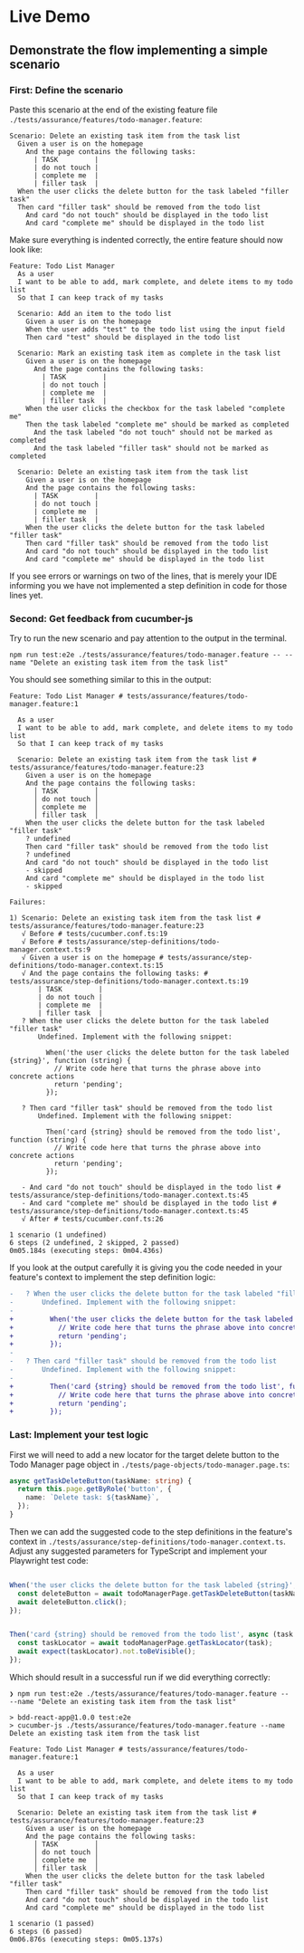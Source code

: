 # Live Demo

## Demonstrate the flow implementing a simple scenario

### First: Define the scenario

Paste this scenario at the end of the existing feature file `./tests/assurance/features/todo-manager.feature`:

```gherkin
Scenario: Delete an existing task item from the task list
  Given a user is on the homepage
    And the page contains the following tasks:
      | TASK         |
      | do not touch |
      | complete me  |
      | filler task  |
  When the user clicks the delete button for the task labeled "filler task"
  Then card "filler task" should be removed from the todo list
    And card "do not touch" should be displayed in the todo list
    And card "complete me" should be displayed in the todo list
```

Make sure everything is indented correctly, the entire feature should now look like:

```gherkin
Feature: Todo List Manager
  As a user
  I want to be able to add, mark complete, and delete items to my todo list
  So that I can keep track of my tasks

  Scenario: Add an item to the todo list
    Given a user is on the homepage
    When the user adds "test" to the todo list using the input field
    Then card "test" should be displayed in the todo list

  Scenario: Mark an existing task item as complete in the task list
    Given a user is on the homepage
      And the page contains the following tasks:
        | TASK         |
        | do not touch |
        | complete me  |
        | filler task  |
    When the user clicks the checkbox for the task labeled "complete me"
    Then the task labeled "complete me" should be marked as completed
      And the task labeled "do not touch" should not be marked as completed
      And the task labeled "filler task" should not be marked as completed

  Scenario: Delete an existing task item from the task list
    Given a user is on the homepage
    And the page contains the following tasks:
      | TASK         |
      | do not touch |
      | complete me  |
      | filler task  |
    When the user clicks the delete button for the task labeled "filler task"
    Then card "filler task" should be removed from the todo list
    And card "do not touch" should be displayed in the todo list
    And card "complete me" should be displayed in the todo list
```

If you see errors or warnings on two of the lines, that is merely your IDE informing you we have not implemented
a step definition in code for those lines yet.

### Second: Get feedback from cucumber-js

Try to run the new scenario and pay attention to the output in the terminal.

```shell
npm run test:e2e ./tests/assurance/features/todo-manager.feature -- --name "Delete an existing task item from the task list"
```

You should see something similar to this in the output:

```shell
Feature: Todo List Manager # tests/assurance/features/todo-manager.feature:1

  As a user
  I want to be able to add, mark complete, and delete items to my todo list
  So that I can keep track of my tasks

  Scenario: Delete an existing task item from the task list # tests/assurance/features/todo-manager.feature:23
    Given a user is on the homepage
    And the page contains the following tasks:
      │ TASK         │
      │ do not touch │
      │ complete me  │
      │ filler task  │
    When the user clicks the delete button for the task labeled "filler task"
    ? undefined
    Then card "filler task" should be removed from the todo list
    ? undefined
    And card "do not touch" should be displayed in the todo list
    - skipped
    And card "complete me" should be displayed in the todo list
    - skipped

Failures:

1) Scenario: Delete an existing task item from the task list # tests/assurance/features/todo-manager.feature:23
   √ Before # tests/cucumber.conf.ts:19
   √ Before # tests/assurance/step-definitions/todo-manager.context.ts:9
   √ Given a user is on the homepage # tests/assurance/step-definitions/todo-manager.context.ts:15
   √ And the page contains the following tasks: # tests/assurance/step-definitions/todo-manager.context.ts:19
       | TASK         |
       | do not touch |
       | complete me  |
       | filler task  |
   ? When the user clicks the delete button for the task labeled "filler task"
       Undefined. Implement with the following snippet:

         When('the user clicks the delete button for the task labeled {string}', function (string) {
           // Write code here that turns the phrase above into concrete actions
           return 'pending';
         });

   ? Then card "filler task" should be removed from the todo list
       Undefined. Implement with the following snippet:

         Then('card {string} should be removed from the todo list', function (string) {
           // Write code here that turns the phrase above into concrete actions
           return 'pending';
         });

   - And card "do not touch" should be displayed in the todo list # tests/assurance/step-definitions/todo-manager.context.ts:45
   - And card "complete me" should be displayed in the todo list # tests/assurance/step-definitions/todo-manager.context.ts:45
   √ After # tests/cucumber.conf.ts:26

1 scenario (1 undefined)
6 steps (2 undefined, 2 skipped, 2 passed)
0m05.184s (executing steps: 0m04.436s)
```

If you look at the output carefully it is giving you the code needed in your feature's context to implement the step definition logic:

```diff
-   ? When the user clicks the delete button for the task labeled "filler task"
-       Undefined. Implement with the following snippet:
-
+         When('the user clicks the delete button for the task labeled {string}', function (string) {
+           // Write code here that turns the phrase above into concrete actions
+           return 'pending';
+         });
-
-   ? Then card "filler task" should be removed from the todo list
-       Undefined. Implement with the following snippet:
-
+         Then('card {string} should be removed from the todo list', function (string) {
+           // Write code here that turns the phrase above into concrete actions
+           return 'pending';
+         });
```
### Last: Implement your test logic

First we will need to add a new locator for the target delete button to the Todo Manager page object in `./tests/page-objects/todo-manager.page.ts`:

```typescript
async getTaskDeleteButton(taskName: string) {
  return this.page.getByRole('button', {
    name: `Delete task: ${taskName}`,
  });
}
```

Then we can add the suggested code to the step definitions in the feature's context in 
`./tests/assurance/step-definitions/todo-manager.context.ts`. Adjust any suggested parameters for TypeScript and
implement your Playwright test code:

```typescript

When('the user clicks the delete button for the task labeled {string}', async (taskName: string) => {
  const deleteButton = await todoManagerPage.getTaskDeleteButton(taskName);
  await deleteButton.click();
});


Then('card {string} should be removed from the todo list', async (task: string) => {
  const taskLocator = await todoManagerPage.getTaskLocator(task);
  await expect(taskLocator).not.toBeVisible();
});

```

Which should result in a successful run if we did everything correctly:

```shell
❯ npm run test:e2e ./tests/assurance/features/todo-manager.feature -- --name "Delete an existing task item from the task list"

> bdd-react-app@1.0.0 test:e2e
> cucumber-js ./tests/assurance/features/todo-manager.feature --name Delete an existing task item from the task list

Feature: Todo List Manager # tests/assurance/features/todo-manager.feature:1

  As a user
  I want to be able to add, mark complete, and delete items to my todo list
  So that I can keep track of my tasks

  Scenario: Delete an existing task item from the task list # tests/assurance/features/todo-manager.feature:23
    Given a user is on the homepage
    And the page contains the following tasks:
      │ TASK         │
      │ do not touch │
      │ complete me  │
      │ filler task  │
    When the user clicks the delete button for the task labeled "filler task"
    Then card "filler task" should be removed from the todo list
    And card "do not touch" should be displayed in the todo list
    And card "complete me" should be displayed in the todo list

1 scenario (1 passed)
6 steps (6 passed)
0m06.876s (executing steps: 0m05.137s)

```
